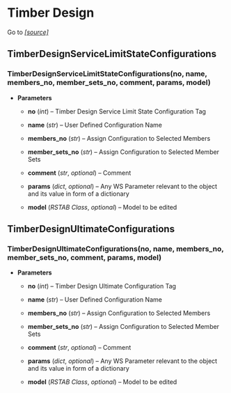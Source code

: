 # Timber Design

Go to *[[source]](https://github.com/Dlubal-Software/RSTAB_Python_Client/tree/main/RSTAB/TimberDesign)*

## TimberDesignServiceLimitStateConfigurations


### TimberDesignServiceLimitStateConfigurations(no, name, members_no, member_sets_no, comment, params, model)

* **Parameters**


    * **no** (*int*) – Timber Design Service Limit State Configuration Tag


    * **name** (*str*) – User Defined Configuration Name


    * **members_no** (*str*) – Assign Configuration to Selected Members


    * **member_sets_no** (*str*) – Assign Configuration to Selected Member Sets


    * **comment** (*str*, *optional*) – Comment


    * **params** (*dict*, *optional*) – Any WS Parameter relevant to the object and its value in form of a dictionary


    * **model** (*RSTAB Class*, *optional*) – Model to be edited



## TimberDesignUltimateConfigurations


### TimberDesignUltimateConfigurations(no, name, members_no, member_sets_no, comment, params, model)

* **Parameters**


    * **no** (*int*) – Timber Design Ultimate Configuration Tag


    * **name** (*str*) – User Defined Configuration Name


    * **members_no** (*str*) – Assign Configuration to Selected Members


    * **member_sets_no** (*str*) – Assign Configuration to Selected Member Sets


    * **comment** (*str*, *optional*) – Comment


    * **params** (*dict*, *optional*) – Any WS Parameter relevant to the object and its value in form of a dictionary


    * **model** (*RSTAB Class*, *optional*) – Model to be edited
